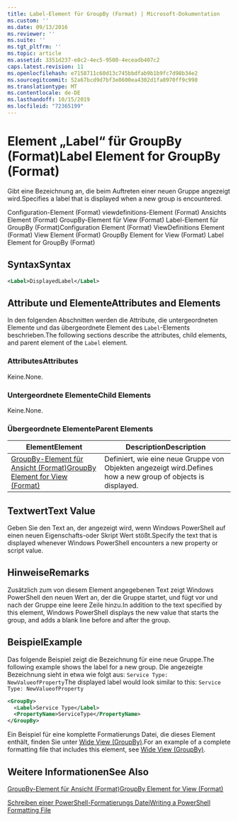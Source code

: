 ```yaml
---
title: Label-Element für GroupBy (Format) | Microsoft-Dokumentation
ms.custom: ''
ms.date: 09/13/2016
ms.reviewer: ''
ms.suite: ''
ms.tgt_pltfrm: ''
ms.topic: article
ms.assetid: 3351d237-e8c2-4ec5-9500-4eceadb407c2
caps.latest.revision: 11
ms.openlocfilehash: e7158711c60d13c745bbdfab9b1b9fc7d98b34e2
ms.sourcegitcommit: 52a67bcd9d7bf3e8600ea4302d1fa8970ff9c998
ms.translationtype: MT
ms.contentlocale: de-DE
ms.lasthandoff: 10/15/2019
ms.locfileid: "72365199"
---
```

# <a name="label-element-for-groupby-format"></a><span data-ttu-id="62801-102">Element „Label“ für GroupBy (Format)</span><span class="sxs-lookup"><span data-stu-id="62801-102">Label Element for GroupBy (Format)</span></span>

<span data-ttu-id="62801-103">Gibt eine Bezeichnung an, die beim Auftreten einer neuen Gruppe angezeigt wird.</span><span class="sxs-lookup"><span data-stu-id="62801-103">Specifies a label that is displayed when a new group is encountered.</span></span>

<span data-ttu-id="62801-104">Configuration-Element (Format) viewdefinitions-Element (Format) Ansichts Element (Format) GroupBy-Element für View (Format) Label-Element für GroupBy (Format)</span><span class="sxs-lookup"><span data-stu-id="62801-104">Configuration Element (Format) ViewDefinitions Element (Format) View Element (Format) GroupBy Element for View (Format) Label Element for GroupBy (Format)</span></span>

## <a name="syntax"></a><span data-ttu-id="62801-105">Syntax</span><span class="sxs-lookup"><span data-stu-id="62801-105">Syntax</span></span>

```xml
<Label>DisplayedLabel</Label>
```

## <a name="attributes-and-elements"></a><span data-ttu-id="62801-106">Attribute und Elemente</span><span class="sxs-lookup"><span data-stu-id="62801-106">Attributes and Elements</span></span>

<span data-ttu-id="62801-107">In den folgenden Abschnitten werden die Attribute, die untergeordneten Elemente und das übergeordnete Element des `Label`-Elements beschrieben.</span><span class="sxs-lookup"><span data-stu-id="62801-107">The following sections describe the attributes, child elements, and parent element of the `Label` element.</span></span>

### <a name="attributes"></a><span data-ttu-id="62801-108">Attributes</span><span class="sxs-lookup"><span data-stu-id="62801-108">Attributes</span></span>

<span data-ttu-id="62801-109">Keine.</span><span class="sxs-lookup"><span data-stu-id="62801-109">None.</span></span>

### <a name="child-elements"></a><span data-ttu-id="62801-110">Untergeordnete Elemente</span><span class="sxs-lookup"><span data-stu-id="62801-110">Child Elements</span></span>

<span data-ttu-id="62801-111">Keine.</span><span class="sxs-lookup"><span data-stu-id="62801-111">None.</span></span>

### <a name="parent-elements"></a><span data-ttu-id="62801-112">Übergeordnete Elemente</span><span class="sxs-lookup"><span data-stu-id="62801-112">Parent Elements</span></span>

|<span data-ttu-id="62801-113">Element</span><span class="sxs-lookup"><span data-stu-id="62801-113">Element</span></span>|<span data-ttu-id="62801-114">Description</span><span class="sxs-lookup"><span data-stu-id="62801-114">Description</span></span>|
|-------------|-----------------|
|[<span data-ttu-id="62801-115">GroupBy-Element für Ansicht (Format)</span><span class="sxs-lookup"><span data-stu-id="62801-115">GroupBy Element for View (Format)</span></span>](./groupby-element-for-view-format.md)|<span data-ttu-id="62801-116">Definiert, wie eine neue Gruppe von Objekten angezeigt wird.</span><span class="sxs-lookup"><span data-stu-id="62801-116">Defines how a new group of objects is displayed.</span></span>|

## <a name="text-value"></a><span data-ttu-id="62801-117">Textwert</span><span class="sxs-lookup"><span data-stu-id="62801-117">Text Value</span></span>

<span data-ttu-id="62801-118">Geben Sie den Text an, der angezeigt wird, wenn Windows PowerShell auf einen neuen Eigenschafts-oder Skript Wert stößt.</span><span class="sxs-lookup"><span data-stu-id="62801-118">Specify the text that is displayed whenever Windows PowerShell encounters a new property or script value.</span></span>

## <a name="remarks"></a><span data-ttu-id="62801-119">Hinweise</span><span class="sxs-lookup"><span data-stu-id="62801-119">Remarks</span></span>

<span data-ttu-id="62801-120">Zusätzlich zum von diesem Element angegebenen Text zeigt Windows PowerShell den neuen Wert an, der die Gruppe startet, und fügt vor und nach der Gruppe eine leere Zeile hinzu.</span><span class="sxs-lookup"><span data-stu-id="62801-120">In addition to the text specified by this element, Windows PowerShell displays the new value that starts the group, and adds a blank line before and after the group.</span></span>

## <a name="example"></a><span data-ttu-id="62801-121">Beispiel</span><span class="sxs-lookup"><span data-stu-id="62801-121">Example</span></span>

<span data-ttu-id="62801-122">Das folgende Beispiel zeigt die Bezeichnung für eine neue Gruppe.</span><span class="sxs-lookup"><span data-stu-id="62801-122">The following example shows the label for a new group.</span></span> <span data-ttu-id="62801-123">Die angezeigte Bezeichnung sieht in etwa wie folgt aus: `Service Type: NewValueofProperty`</span><span class="sxs-lookup"><span data-stu-id="62801-123">The displayed label would look similar to this: `Service Type: NewValueofProperty`</span></span>

```xml
<GroupBy>
  <Label>Service Type</Label>
  <PropertyName>ServiceType</PropertyName>
</GroupBy>

```

<span data-ttu-id="62801-124">Ein Beispiel für eine komplette Formatierungs Datei, die dieses Element enthält, finden Sie unter [Wide View (GroupBy)](./wide-view-groupby.md).</span><span class="sxs-lookup"><span data-stu-id="62801-124">For an example of a complete formatting file that includes this element, see [Wide View (GroupBy)](./wide-view-groupby.md).</span></span>

## <a name="see-also"></a><span data-ttu-id="62801-125">Weitere Informationen</span><span class="sxs-lookup"><span data-stu-id="62801-125">See Also</span></span>

[<span data-ttu-id="62801-126">GroupBy-Element für Ansicht (Format)</span><span class="sxs-lookup"><span data-stu-id="62801-126">GroupBy Element for View (Format)</span></span>](./groupby-element-for-view-format.md)

[<span data-ttu-id="62801-127">Schreiben einer PowerShell-Formatierungs Datei</span><span class="sxs-lookup"><span data-stu-id="62801-127">Writing a PowerShell Formatting File</span></span>](./writing-a-powershell-formatting-file.md)
